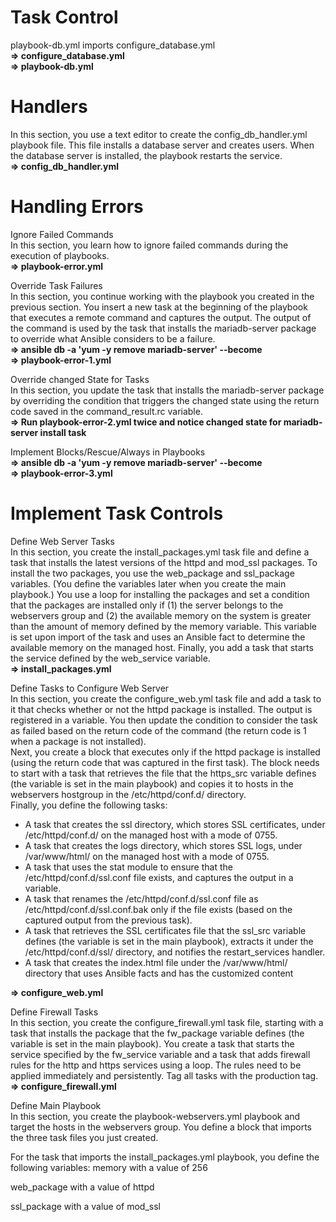 Task Control 
============
playbook-db.yml imports configure_database.yml  
**=> configure_database.yml**  
**=> playbook-db.yml**  

Handlers
========
In this section, you use a text editor to create the config_db_handler.yml playbook file. This file installs a database server and creates users. When the database server is installed, the playbook restarts the service.  
**=> config_db_handler.yml**  

Handling Errors
===============
Ignore Failed Commands  
In this section, you learn how to ignore failed commands during the execution of playbooks.  
**=> playbook-error.yml**    

Override Task Failures  
In this section, you continue working with the playbook you created in the previous section. You insert a new task at the beginning of the playbook that executes a remote command and captures the output. The output of the command is used by the task that installs the mariadb-server package to override what Ansible considers to be a failure.  
**=> ansible db -a 'yum -y remove mariadb-server' --become**   
**=> playbook-error-1.yml**  

Override changed State for Tasks  
In this section, you update the task that installs the mariadb-server package by overriding the condition that triggers the changed state using the return code saved in the command_result.rc variable.  
**=> Run playbook-error-2.yml twice and notice changed state for mariadb-server install task**  

Implement Blocks/Rescue/Always in Playbooks  
**=> ansible db -a 'yum -y remove mariadb-server' --become**  
**=> playbook-error-3.yml**  

Implement Task Controls
=======================
Define Web Server Tasks  
In this section, you create the install_packages.yml task file and define a task that installs the latest versions of the httpd and mod_ssl packages. To install the two packages, you use the web_package and ssl_package variables. (You define the variables later when you create the main playbook.) You use a loop for installing the packages and set a condition that the packages are installed only if (1) the server belongs to the webservers group and (2) the available memory on the system is greater than the amount of memory defined by the memory variable. This variable is set upon import of the task and uses an Ansible fact to determine the available memory on the managed host. Finally, you add a task that starts the service defined by the web_service variable.  
**=> install_packages.yml**  

Define Tasks to Configure Web Server  
In this section, you create the configure_web.yml task file and add a task to it that checks whether or not the httpd package is installed. The output is registered in a variable. You then update the condition to consider the task as failed based on the return code of the command (the return code is 1 when a package is not installed).  
Next, you create a block that executes only if the httpd package is installed (using the return code that was captured in the first task). The block needs to start with a task that retrieves the file that the https_src variable defines (the variable is set in the main playbook) and copies it to hosts in the webservers hostgroup in the /etc/httpd/conf.d/ directory.  
Finally, you define the following tasks:

- A task that creates the ssl directory, which stores SSL certificates, under /etc/httpd/conf.d/ on the managed host with a mode of 0755.
- A task that creates the logs directory, which stores SSL logs, under /var/www/html/ on the managed host with a mode of 0755.
- A task that uses the stat module to ensure that the /etc/httpd/conf.d/ssl.conf file exists, and captures the output in a variable.
- A task that renames the /etc/httpd/conf.d/ssl.conf file as /etc/httpd/conf.d/ssl.conf.bak only if the file exists (based on the captured output from the previous task).
- A task that retrieves the SSL certificates file that the ssl_src variable defines (the variable is set in the main playbook), extracts it under the /etc/httpd/conf.d/ssl/ directory, and notifies the restart_services handler.
- A task that creates the index.html file under the /var/www/html/ directory that uses Ansible facts and has the customized content  

**=> configure_web.yml**  

Define Firewall Tasks  
In this section, you create the configure_firewall.yml task file, starting with a task that installs the package that the fw_package variable defines (the variable is set in the main playbook). You create a task that starts the service specified by the fw_service variable and a task that adds firewall rules for the http and https services using a loop. The rules need to be applied immediately and persistently. Tag all tasks with the production tag.  
**=> configure_firewall.yml**  

Define Main Playbook  
In this section, you create the playbook-webservers.yml playbook and target the hosts in the webservers group. You define a block that imports the three task files you just created.

For the task that imports the install_packages.yml playbook, you define the following variables:
memory with a value of 256

web_package with a value of httpd

ssl_package with a value of mod_ssl





 





